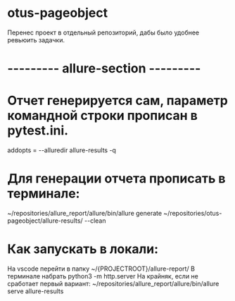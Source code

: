 # otus-pageobject

Перенес проект в отдельный репозиторий, дабы было удобнее ревьюить задачки.

# --------- allure-section ---------

# Отчет генерируется сам, параметр командной строки прописан в pytest.ini.
addopts = --alluredir allure-results -q

# Для генерации отчета прописать в терминале:
~/repositories/allure_report/allure/bin/allure generate ~/repositories/otus-pageobject/allure-results/ --clean

# Как запускать в локали:
На vscode перейти в папку ~/{PROJECTROOT}/allure-report/
В терминале набрать python3 -m http.server
На крайняк, если не сработает первый вариант: ~/repositories/allure_report/allure/bin/allure serve allure-results